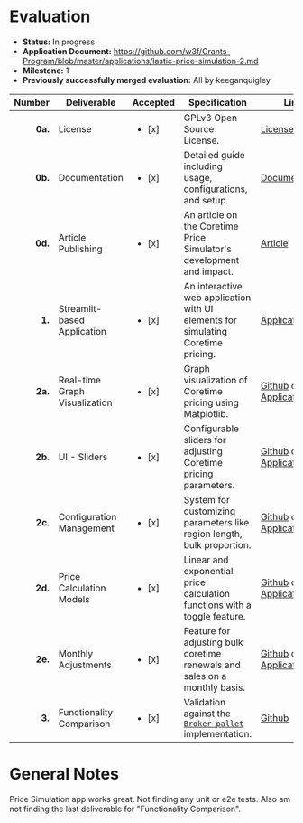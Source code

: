 # Evaluation

- **Status:** In progress
- **Application Document:** https://github.com/w3f/Grants-Program/blob/master/applications/lastic-price-simulation-2.md
- **Milestone:** 1
- **Previously successfully merged evaluation:** All by keeganquigley

| Number | Deliverable | Accepted | Specification | Link | Comments
| -----: | ----------- | ------------- | ------------- | ------------- | ------------- |
| **0a.** | License | <ul><li>[x] </li></ul> | GPLv3 Open Source License. | [License](https://github.com/LasticXYZ/price-simulation/blob/master/LICENSE) |
| **0b.** | Documentation | <ul><li>[x] </li></ul> | Detailed guide including usage, configurations, and setup. | [Documentation](https://docs.lastic.xyz/price-simulator/) | Great docs!
| **0d.** | Article Publishing | <ul><li>[x] </li></ul> | An article on the Coretime Price Simulator's development and impact. | [Article](https://blog.lastic.xyz/discover-polkadots-coretime-pricing-with-the-lastic-simulator-32e371203d1b) | Ok.
| **1.** | Streamlit-based Application | <ul><li>[x] </li></ul> | An interactive web application with UI elements for simulating Coretime pricing. | [Application](https://lastic.streamlit.app/) | Ok.
| **2a.** | Real-time Graph Visualization | <ul><li>[x] </li></ul> | Graph visualization of Coretime pricing using Matplotlib. | [Github](https://github.com/LasticXYZ/price-simulation) or [Application](https://lastic.streamlit.app/) | Ok.
| **2b.** | UI - Sliders | <ul><li>[x] </li></ul> | Configurable sliders for adjusting Coretime pricing parameters. | [Github](https://github.com/LasticXYZ/price-simulation) or [Application](https://lastic.streamlit.app/) | Ok.
| **2c.** | Configuration Management | <ul><li>[x] </li></ul> | System for customizing parameters like region length, bulk proportion. | [Github](https://github.com/LasticXYZ/price-simulation) or [Application](https://lastic.streamlit.app/) | Ok.
| **2d.** | Price Calculation Models | <ul><li>[x] </li></ul> | Linear and exponential price calculation functions with a toggle feature. | [Github](https://github.com/LasticXYZ/price-simulation) or [Application](https://lastic.streamlit.app/) | Ok.
| **2e.** | Monthly Adjustments | <ul><li>[x] </li></ul> | Feature for adjusting bulk coretime renewals and sales on a monthly basis. | [Github](https://github.com/LasticXYZ/price-simulation) or [Application](https://lastic.streamlit.app/) | Ok.
| **3.** | Functionality Comparison | <ul><li>[x] </li></ul> | Validation against the [`Broker pallet`](https://github.com/paritytech/polkadot-sdk/tree/master/substrate/frame/broker) implementation. | [Github](https://github.com/LasticXYZ/price-simulation) | Ok.

# General Notes

Price Simulation app works great. Not finding any unit or e2e tests. Also am not finding the last deliverable for "Functionality Comparison".

